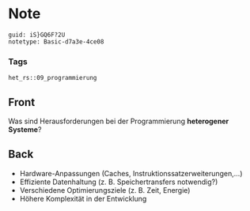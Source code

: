 # Note
```
guid: iS}GQ6F?2U
notetype: Basic-d7a3e-4ce08
```

### Tags
```
het_rs::09_programmierung
```

## Front
Was sind Herausforderungen bei der Programmierung <b>heterogener
Systeme</b>?

## Back
<div>
  <div>
    <ul>
      <li>Hardware-Anpassungen (Caches,
      Instruktionssatzerweiterungen,…)
      <li>Effiziente Datenhaltung (z. B. Speichertransfers
      notwendig?)
      <li>Verschiedene Optimierungsziele (z. B. Zeit, Energie)
      <li>Höhere Komplexität in der Entwicklung
    </ul>
  </div>
</div>
